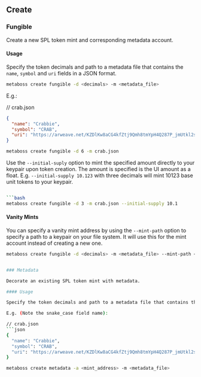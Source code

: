 ## Create

### Fungible

Create a new SPL token mint and corresponding metadata account.

#### Usage

Specify the token decimals and path to a metadata file that contains the `name`, `symbol` and `uri` fields in a JSON format.


```bash
metaboss create fungible -d <decimals> -m <metadata_file>
```

E.g.:

// crab.json
```json
{
  "name": "Crabbie",
  "symbol": "CRAB",
  "uri": "https://arweave.net/KZDlKw8aCG4kfZtj9Qmh8tmYpH4Q287P_jmUtkl2s-k"
}
```

```bash
metaboss create fungible -d 6 -m crab.json
```

Use the `--initial-suply` option to mint the specified amount directly to your keypair upon token creation. The amount is specified is the UI amount as a float. E.g. `--initial-supply 10.123` with three decimals will mint 10123 base unit tokens to your keypair.

```bash

```bash
metaboss create fungible -d 3 -m crab.json --initial-supply 10.1
```

#### Vanity Mints

You can specify a vanity mint address by using the `--mint-path` option to specify a path to a keypair on your file system.
It will use this for the mint account instead of creating a new one.

```bash
metaboss create fungible -d <decimals> -m <metadata_file> --mint-path <path_to_keypair>
```

```bash

### Metadata

Decorate an existing SPL token mint with metadata.

#### Usage

Specify the token decimals and path to a metadata file that contains the `name`, `symbol` and `uri` fields in a JSON format.

E.g. (Note the snake_case field name):

// crab.json
```json
{
  "name": "Crabbie",
  "symbol": "CRAB",
  "uri": "https://arweave.net/KZDlKw8aCG4kfZtj9Qmh8tmYpH4Q287P_jmUtkl2s-k"
}
```

```bash
metaboss create metadata -a <mint_address> -m <metadata_file>
```